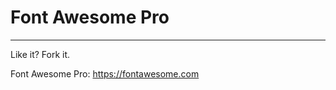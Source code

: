

# Font Awesome Pro
------------------------
Like it? Fork it.

Font Awesome Pro: https://fontawesome.com
